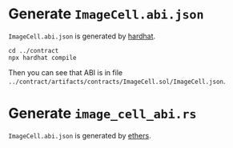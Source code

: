 # Generate `ImageCell.abi.json`

`ImageCell.abi.json` is generated by [hardhat](https://hardhat.org/tutorial/writing-and-compiling-contracts).

```
cd ../contract
npx hardhat compile
```

Then you can see that ABI is in file `../contract/artifacts/contracts/ImageCell.sol/ImageCell.json`.

# Generate `image_cell_abi.rs`

`ImageCell.abi.json` is generated by [ethers](https://github.com/gakonst/ethers-rs/blob/master/examples/abigen.rs).

